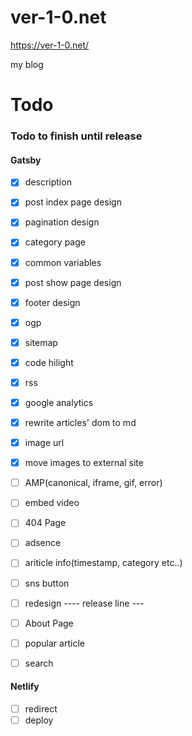 # ver-1-0.net

https://ver-1-0.net/

my blog


# Todo

### Todo to finish until release


#### Gatsby

 - [x] description
 - [x] post index page design
 - [x] pagination design
 - [x] category page
 - [x] common variables
 - [x] post show page design
 - [x] footer design
 - [x] ogp
 - [x] sitemap
 - [x] code hilight
 - [x] rss
 - [x] google analytics
 - [x] rewrite articles' dom to md
 - [x] image url
 - [x] move images to external site
 - [ ] AMP(canonical, iframe, gif, error)
 - [ ] embed video
 - [ ] 404 Page
 - [ ] adsence
 - [ ] ariticle info(timestamp, category etc..)
 - [ ] sns button
 - [ ] redesign
---- release line ---
 - [ ] About Page
 - [ ] popular article
 - [ ] search


#### Netlify

 - [ ] redirect
 - [ ] deploy

